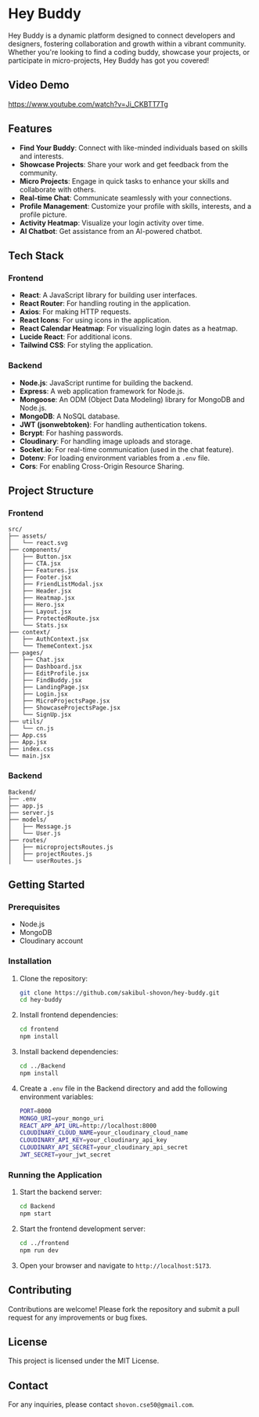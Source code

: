 # Hey Buddy

Hey Buddy is a dynamic platform designed to connect developers and designers, fostering collaboration and growth within a vibrant community. Whether you're looking to find a coding buddy, showcase your projects, or participate in micro-projects, Hey Buddy has got you covered!

## Video Demo

https://www.youtube.com/watch?v=Ji_CKBTT7Tg

## Features

- **Find Your Buddy**: Connect with like-minded individuals based on skills and interests.
- **Showcase Projects**: Share your work and get feedback from the community.
- **Micro Projects**: Engage in quick tasks to enhance your skills and collaborate with others.
- **Real-time Chat**: Communicate seamlessly with your connections.
- **Profile Management**: Customize your profile with skills, interests, and a profile picture.
- **Activity Heatmap**: Visualize your login activity over time.
- **AI Chatbot**: Get assistance from an AI-powered chatbot.

## Tech Stack

### Frontend
- **React**: A JavaScript library for building user interfaces.
- **React Router**: For handling routing in the application.
- **Axios**: For making HTTP requests.
- **React Icons**: For using icons in the application.
- **React Calendar Heatmap**: For visualizing login dates as a heatmap.
- **Lucide React**: For additional icons.
- **Tailwind CSS**: For styling the application.

### Backend
- **Node.js**: JavaScript runtime for building the backend.
- **Express**: A web application framework for Node.js.
- **Mongoose**: An ODM (Object Data Modeling) library for MongoDB and Node.js.
- **MongoDB**: A NoSQL database.
- **JWT (jsonwebtoken)**: For handling authentication tokens.
- **Bcrypt**: For hashing passwords.
- **Cloudinary**: For handling image uploads and storage.
- **Socket.io**: For real-time communication (used in the chat feature).
- **Dotenv**: For loading environment variables from a `.env` file.
- **Cors**: For enabling Cross-Origin Resource Sharing.

## Project Structure

### Frontend
```
src/
├── assets/
│   └── react.svg
├── components/
│   ├── Button.jsx
│   ├── CTA.jsx
│   ├── Features.jsx
│   ├── Footer.jsx
│   ├── FriendListModal.jsx
│   ├── Header.jsx
│   ├── Heatmap.jsx
│   ├── Hero.jsx
│   ├── Layout.jsx
│   ├── ProtectedRoute.jsx
│   └── Stats.jsx
├── context/
│   ├── AuthContext.jsx
│   └── ThemeContext.jsx
├── pages/
│   ├── Chat.jsx
│   ├── Dashboard.jsx
│   ├── EditProfile.jsx
│   ├── FindBuddy.jsx
│   ├── LandingPage.jsx
│   ├── Login.jsx
│   ├── MicroProjectsPage.jsx
│   ├── ShowcaseProjectsPage.jsx
│   └── SignUp.jsx
├── utils/
│   └── cn.js
├── App.css
├── App.jsx
├── index.css
└── main.jsx
```

### Backend
```
Backend/
├── .env
├── app.js
├── server.js
├── models/
│   ├── Message.js
│   └── User.js
├── routes/
│   ├── microprojectsRoutes.js
│   ├── projectRoutes.js
│   └── userRoutes.js
```

## Getting Started

### Prerequisites
- Node.js
- MongoDB
- Cloudinary account

### Installation

1. Clone the repository:
   ```sh
   git clone https://github.com/sakibul-shovon/hey-buddy.git
   cd hey-buddy
   ```

2. Install frontend dependencies:
   ```sh
   cd frontend
   npm install
   ```

3. Install backend dependencies:
   ```sh
   cd ../Backend
   npm install
   ```

4. Create a `.env` file in the Backend directory and add the following environment variables:
   ```sh
   PORT=8000
   MONGO_URI=your_mongo_uri
   REACT_APP_API_URL=http://localhost:8000
   CLOUDINARY_CLOUD_NAME=your_cloudinary_cloud_name
   CLOUDINARY_API_KEY=your_cloudinary_api_key
   CLOUDINARY_API_SECRET=your_cloudinary_api_secret
   JWT_SECRET=your_jwt_secret
   ```

### Running the Application

1. Start the backend server:
   ```sh
   cd Backend
   npm start
   ```

2. Start the frontend development server:
   ```sh
   cd ../frontend
   npm run dev
   ```

3. Open your browser and navigate to `http://localhost:5173`.

## Contributing

Contributions are welcome! Please fork the repository and submit a pull request for any improvements or bug fixes.

## License

This project is licensed under the MIT License.

## Contact

For any inquiries, please contact `shovon.cse50@gmail.com`. 
